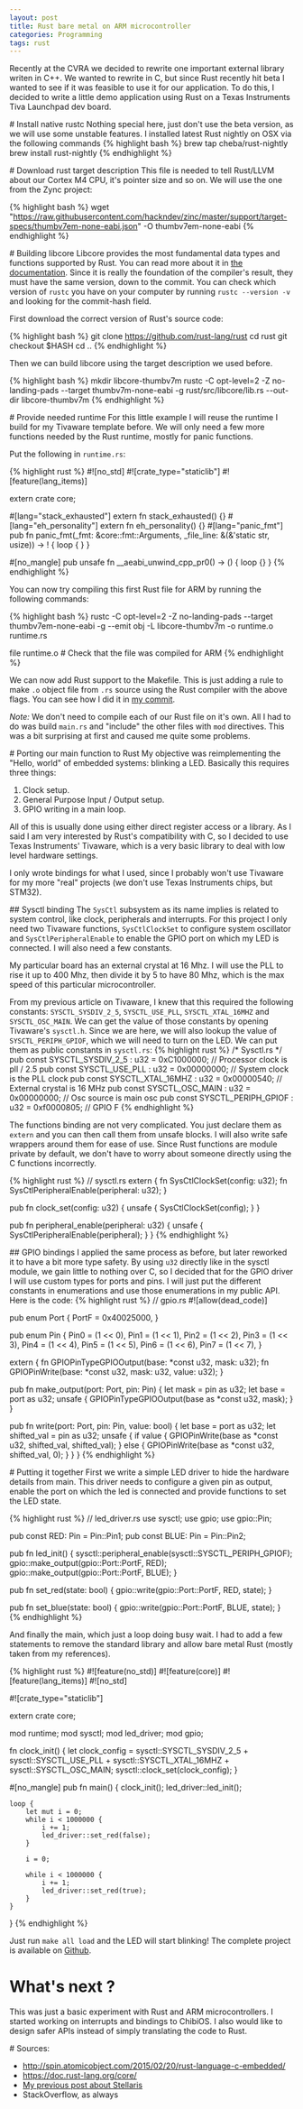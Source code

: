 ```yaml
---
layout: post
title: Rust bare metal on ARM microcontroller
categories: Programming
tags: rust
---
```

Recently at the CVRA we decided to rewrite one important external library writen in C++.
We wanted to rewrite in C, but since Rust recently hit beta I wanted to see if it was feasible to use it for our application.
To do this, I decided to write a little demo application using Rust on a Texas Instruments Tiva Launchpad dev board.

# Install native rustc
Nothing special here, just don't use the beta version, as we will use some unstable features.
I installed latest Rust nightly on OSX via the following commands
{% highlight bash %}
brew tap cheba/rust-nightly
brew install rust-nightly
{% endhighlight %}

# Download rust target description
This file is needed to tell Rust/LLVM about our Cortex M4 CPU, it's pointer size and so on.
We will use the one from the Zync project:

{% highlight bash %}
wget "https://raw.githubusercontent.com/hackndev/zinc/master/support/target-specs/thumbv7em-none-eabi.json" -O thumbv7em-none-eabi
{% endhighlight %}

# Building libcore
Libcore provides the most fundamental data types and functions supported by Rust.
You can read more about it in [the documentation](https://doc.rust-lang.org/core/index.html).
Since it is really the foundation of the compiler's result, they must have the same version, down to the commit.
You can check which version of `rustc` you have on your computer by running `rustc --version -v` and looking for the commit-hash field.

First download the correct version of Rust's source code:

{% highlight bash %}
git clone https://github.com/rust-lang/rust
cd rust
git checkout $HASH
cd ..
{% endhighlight %}

Then we can build libcore using the target description we used before.

{% highlight bash %}
mkdir libcore-thumbv7m
rustc -C opt-level=2 -Z no-landing-pads --target thumbv7m-none-eabi -g rust/src/libcore/lib.rs --out-dir libcore-thumbv7m
{% endhighlight %}

# Provide needed runtime
For this little example I will reuse the runtime I build for my Tivaware template before.
We will only need a few more functions needed by the Rust runtime, mostly for panic functions.

Put the following in `runtime.rs`:

{% highlight rust %}
#![no_std]
#![crate_type="staticlib"]
#![feature(lang_items)]

extern crate core;

#[lang="stack_exhausted"] extern fn stack_exhausted() {}
#[lang="eh_personality"] extern fn eh_personality() {}
#[lang="panic_fmt"]
pub fn panic_fmt(_fmt: &core::fmt::Arguments, _file_line: &(&'static str, usize)) -> !
{
    loop { }
}

#[no_mangle]
pub unsafe fn __aeabi_unwind_cpp_pr0() -> ()
{
    loop {}
}
{% endhighlight %}

You can now try compiling this first Rust file for ARM by running the following commands:

{% highlight bash %}
rustc -C opt-level=2 -Z no-landing-pads --target thumbv7em-none-eabi -g --emit obj -L libcore-thumbv7m -o runtime.o runtime.rs

file runtime.o # Check that the file was compiled for ARM
{% endhighlight %}

We can now add Rust support to the Makefile.
This is just adding a rule to make `.o` object file from `.rs` source using the Rust compiler with the above flags.
You can see how I did it in [my commit](https://github.com/antoinealb/rust-demo-cortex-m4/commit/033a80ea998267cca27eac75cfd0b2bac132febd).

*Note:* We don't need to compile each of our Rust file on it's own.
All I had to do was build `main.rs` and "include" the other files with `mod` directives.
This was a bit surprising at first and caused me quite some problems.

# Porting our main function to Rust
My objective was reimplementing the "Hello, world" of embedded systems: blinking a LED.
Basically this requires three things:

1. Clock setup.
2. General Purpose Input / Output setup.
3. GPIO writing in a main loop.

All of this is usually done using either direct register access or a library.
As I said I am very interested by Rust's compatibility with C, so I decided to use Texas Instruments' Tivaware, which is a very basic library to deal with low level hardware settings.

I only wrote bindings for what I used, since I probably won't use Tivaware for my more "real" projects (we don't use Texas Instruments chips, but STM32).

## Sysctl binding
The `SysCtl` subsystem as its name implies is related to system control, like clock, peripherals and interrupts.
For this project I only need two Tivaware functions, `SysCtlClockSet` to configure system oscillator and `SysCtlPeripheralEnable` to enable the GPIO port on which my LED is connected.
I will also need a few constants.

My particular board has an external crystal at 16 Mhz.
I will use the PLL to rise it up to 400 Mhz, then divide it by 5 to have 80 Mhz, which is the max speed of this particular microcontroller.

From my previous article on Tivaware, I knew that this required the following constants: `SYSCTL_SYSDIV_2_5`, `SYSCTL_USE_PLL`, `SYSCTL_XTAL_16MHZ` and `SYSCTL_OSC_MAIN`.
We can get the value of those constants by opening Tivaware's `sysctl.h`.
Since we are here, we will also lookup the value of `SYSCTL_PERIPH_GPIOF`, which we will need to turn on the LED.
We can put them as public constants in `sysctl.rs`:
{% highlight rust %}
/* Sysctl.rs */
pub const SYSCTL_SYSDIV_2_5       : u32 = 0xC1000000;  // Processor clock is pll / 2.5
pub const SYSCTL_USE_PLL          : u32 = 0x00000000;  // System clock is the PLL clock
pub const SYSCTL_XTAL_16MHZ       : u32 = 0x00000540;  // External crystal is 16 MHz
pub const SYSCTL_OSC_MAIN         : u32 = 0x00000000;  // Osc source is main osc
pub const SYSCTL_PERIPH_GPIOF     : u32 = 0xf0000805;  // GPIO F
{% endhighlight %}

The functions binding are not very complicated.
You just declare them as `extern` and you can then call them from unsafe blocks.
I will also write safe wrappers around them for ease of use.
Since Rust functions are module private by default, we don't have to worry about someone directly using the C functions incorrectly.

{% highlight rust %}
// sysctl.rs
extern {
    fn SysCtlClockSet(config: u32);
    fn SysCtlPeripheralEnable(peripheral: u32);
}

pub fn clock_set(config: u32)
{
    unsafe {
        SysCtlClockSet(config);
    }
}

pub fn peripheral_enable(peripheral: u32)
{
    unsafe {
        SysCtlPeripheralEnable(peripheral);
    }
}
{% endhighlight %}

## GPIO bindings
I applied the same process as before, but later reworked it to have a bit more type safety.
By using `u32` directly like in the sysctl module, we gain little to nothing over C, so I decided that for the GPIO driver I will use custom types for ports and pins.
I will just put the different constants in enumerations and use those enumerations in my public API.
Here is the code:
{% highlight rust %}
// gpio.rs
#![allow(dead_code)]

pub enum Port {
    PortF = 0x40025000,
}

pub enum Pin {
    Pin0 = (1 << 0),
    Pin1 = (1 << 1),
    Pin2 = (1 << 2),
    Pin3 = (1 << 3),
    Pin4 = (1 << 4),
    Pin5 = (1 << 5),
    Pin6 = (1 << 6),
    Pin7 = (1 << 7),
}

extern {
    fn GPIOPinTypeGPIOOutput(base: *const u32, mask: u32);
    fn GPIOPinWrite(base: *const u32, mask: u32, value: u32);
}

pub fn make_output(port: Port, pin: Pin) {
    let mask = pin as u32;
    let base = port as u32;
    unsafe {
        GPIOPinTypeGPIOOutput(base as *const u32, mask);
    }
}

pub fn write(port: Port, pin: Pin, value: bool) {
    let base = port as u32;
    let shifted_val = pin as u32;
    unsafe {
        if value {
            GPIOPinWrite(base as *const u32, shifted_val, shifted_val);
        } else {
            GPIOPinWrite(base as *const u32, shifted_val, 0);
        }
    }
}
{% endhighlight %}

# Putting it together
First we write a simple LED driver to hide the hardware details from main.
This driver needs to configure a given pin as output, enable the port on which the led is connected and provide functions to set the LED state.

{% highlight rust %}
// led_driver.rs
use sysctl;
use gpio;
use gpio::Pin;

pub const RED: Pin = Pin::Pin1;
pub const BLUE: Pin = Pin::Pin2;

pub fn led_init() {
    sysctl::peripheral_enable(sysctl::SYSCTL_PERIPH_GPIOF);
    gpio::make_output(gpio::Port::PortF, RED);
    gpio::make_output(gpio::Port::PortF, BLUE);
}

pub fn set_red(state: bool) {
    gpio::write(gpio::Port::PortF, RED, state);
}

pub fn set_blue(state: bool) {
    gpio::write(gpio::Port::PortF, BLUE, state);
}
{% endhighlight %}

And finally the main, which just a loop doing busy wait.
I had to add a few statements to remove the standard library and allow bare metal Rust (mostly taken from my references).

{% highlight rust %}
#![feature(no_std)]
#![feature(core)]
#![feature(lang_items)]
#![no_std]

#![crate_type="staticlib"]

extern crate core;

mod runtime;
mod sysctl;
mod led_driver;
mod gpio;

fn clock_init() {
    let clock_config = sysctl::SYSCTL_SYSDIV_2_5 + sysctl::SYSCTL_USE_PLL +
                       sysctl::SYSCTL_XTAL_16MHZ + sysctl::SYSCTL_OSC_MAIN;
    sysctl::clock_set(clock_config);
}


#[no_mangle] pub fn main()
{
    clock_init();
    led_driver::led_init();

    loop {
        let mut i = 0;
        while i < 1000000 {
            i += 1;
            led_driver::set_red(false);
        }

        i = 0;

        while i < 1000000 {
            i += 1;
            led_driver::set_red(true);
        }
    }
}
{% endhighlight %}

Just run `make all load` and the LED will start blinking! The complete project is available on [Github](https://github.com/antoinealb/rust-demo-cortex-m4).

# What's next ?
This was just a basic experiment with Rust and ARM microcontrollers.
I started working on interrupts and bindings to ChibiOS.
I also would like to design safer APIs instead of simply translating the code to Rust.

# Sources:
* http://spin.atomicobject.com/2015/02/20/rust-language-c-embedded/
* https://doc.rust-lang.org/core/
* [My previous post about Stellaris](http://antoinealb.net/programming/2014/04/21/stellaris-linux.html)
* StackOverflow, as always
